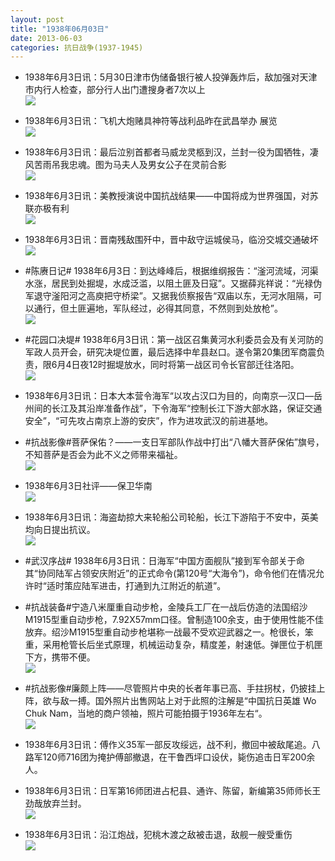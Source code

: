 ```yaml
---
layout: post
title: "1938年06月03日"
date: 2013-06-03
categories: 抗日战争(1937-1945)
---
```


<meta name="referrer" content="no-referrer" />

- 1938年6月3日讯：5月30日津市伪储备银行被人投弹轰炸后，敌加强对天津市内行人检查，部分行人出门遭搜身者7次以上 <br/><img src="https://ww1.sinaimg.cn/large/aca367d8jw1e5bce17xiaj20980i8gmo.jpg" />

- 1938年6月3日讯：飞机大炮赌具神符等战利品昨在武昌举办 展览 <br/><img src="https://ww1.sinaimg.cn/large/aca367d8jw1e5bbj36af5j209609kdgo.jpg" />

- 1938年6月3日讯：最后泣别首都者马威龙灵柩到汉，兰封一役为国牺牲，凄风苦雨吊我忠魂。图为马夫人及男女公子在灵前合影 <br/><img src="https://ww1.sinaimg.cn/large/aca367d8jw1e5b9sj4q9oj20kp0fan0h.jpg" />

- 1938年6月3日讯：美教授演说中国抗战结果——中国将成为世界强国，对苏联亦极有利 <br/><img src="https://ww1.sinaimg.cn/large/aca367d8jw1e5b829h0m4j209v0aa0tr.jpg" />

- 1938年6月3日讯：晋南残敌围歼中，晋中敌守运城侯马，临汾交城交通破坏 <br/><img src="https://ww1.sinaimg.cn/large/aca367d8jw1e5b6bo4vg6j20bk0v0ae9.jpg" />

- #陈赓日记# 1938年6月3日：到达峰峰后，根据维纲报告：“滏河流域，河渠水涨，居民到处掘堤，水成泛滥，以阻土匪及日寇”。又据薛兆祥说：“光禄伪军退守滏阳河之高庾把守桥梁”。又据我侦察报告“双庙以东，无河水阻隔，可以通行，但土匪遍地，军队经过，必得其同意，不然则到处放枪”。 <br/><img src="https://ww4.sinaimg.cn/large/aca367d8jw1e5b1zsm99cj20b40f6ta3.jpg" />

- #花园口决堤# 1938年6月3日讯：第一战区召集黄河水利委员会及有关河防的军政人员开会，研究决堤位置，最后选择中牟县赵口。遂令第20集团军商震负责，限6月4日夜12时掘堤放水，同时将第一战区司令长官部迁往洛阳。 <br/><img src="https://ww3.sinaimg.cn/large/aca367d8jw1e5b092jt9aj20fd0dv75w.jpg" />

- 1938年6月3日讯：日本大本营令海军“以攻占汉口为目的，向南京—汉口—岳州间的长江及其沿岸准备作战”，下令海军“控制长江下游大部水路，保证交通安全”，“可先攻占南京上游的安庆”，作为进攻武汉的前进基地。 

- #抗战影像#菩萨保佑？——一支日军部队作战中打出“八幡大菩萨保佑”旗号，不知菩萨是否会为此不义之师带来福祉。 <br/><img src="https://ww2.sinaimg.cn/large/aca367d8jw1e5awt41dwoj20hs0brtaj.jpg" />

- 1938年6月3日社评——保卫华南 <br/><img src="https://ww3.sinaimg.cn/large/aca367d8jw1e5av23yulij20c10u1wia.jpg" />

- 1938年6月3日讯：海盗劫掠大来轮船公司轮船，长江下游陷于不安中，英美均向日提出抗议。 <br/><img src="https://ww1.sinaimg.cn/large/aca367d8jw1e5atv6rtzgj20ff0a475a.jpg" />

- #武汉序战# 1938年6月3日讯：日海军“中国方面舰队”接到军令部关于命其“协同陆军占领安庆附近”的正式命令(第120号“大海令”)，命令他们在情况允许时“适时策应陆军进击，打通到九江附近的航道”。 

- #抗战装备#宁造八米厘重自动步枪，金陵兵工厂在一战后仿造的法国绍沙M1915型重自动步枪，7.92X57mm口径。曾制造100余支，由于使用性能不佳放弃。绍沙M1915型重自动步枪堪称一战最不受欢迎武器之一。枪很长，笨重，采用枪管长后坐式原理，机械运动复杂，精度差，射速低。弹匣位于机匣下方，携带不便。 <br/><img src="https://ww4.sinaimg.cn/large/aca367d8jw1e5arlri64hj20gm06omx9.jpg" />

- #抗战影像#廉颇上阵——尽管照片中央的长者年事已高、手拄拐杖，仍披挂上阵，欲与敌一搏。国外照片出售网站上对于此照的注解是“中国抗日英雄 Wo Chuk Nam，当地的商户领袖，照片可能拍摄于1936年左右“。 <br/><img src="https://ww4.sinaimg.cn/large/aca367d8jw1e5apvb34qzj20jp0n1ae7.jpg" />

- 1938年6月3日讯：傅作义35军一部反攻绥远，战不利，撤回中被敌尾追。八路军120师716团为掩护傅部撤退，在干鲁西坪口设伏，毙伤追击日军200余人。 

- 1938年6月3日讯：日军第16师团进占杞县、通许、陈留，新编第35师师长王劲哉放弃兰封。　　 <br/><img src="https://ww3.sinaimg.cn/large/aca367d8jw1e5amedo7ojj208c0a2wf4.jpg" />

- 1938年6月3日讯：沿江炮战，犯桃木渡之敌被击退，敌舰一艘受重伤 <br/><img src="https://ww4.sinaimg.cn/large/aca367d8jw1e5akxn2g8vj20970ko0us.jpg" />

